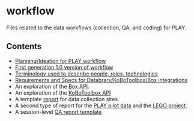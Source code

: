 # workflow
Files related to the data workflows (collection, QA, and coding) for PLAY.

## Contents

- [Planning/Ideation for PLAY workflow](https://PLAY-behaviorome.github.io/workflow/workflow-planning.html)
- [First generation 1.0 version of workflow](https://PLAY-behaviorome.github.io/workflow/workflow-1.0.html)
- [Terminology used to describe people, roles, technologies](https://PLAY-behaviorome.github.io/workflow/terminology.html)
- [Requirements and Specs for Databrary/KoBoToolbox/Box integrations](https://PLAY-behaviorome.github.io/workflow/requirements/databrary-box-kobo-requirements.html)
- An exploration of the [Box API](https://PLAY-behaviorome.github.io/workflow/api_explorations/api-explorations-box.html).
- An exploration of the [KoBoToolbox API](https://PLAY-behaviorome.github.io/workflow/api-explorations/api-explorations-kobotoolbox.html)
- A template [report](https://PLAY-behaviorome.github.io/workflow/site-report-template.html) for data collection sites.
- A second type of report for the [PLAY pilot data](https://PLAY-behaviorome.github.io/workflow/vol_reports/volume-report-444.html) and the [LEGO project](https://PLAY-behaviorome.github.io/workflow/vol_reports/volume-report-563.html).
- A session-level [QA report template](https://PLAY-behaviorome.github.io/workflow/session-qa-prototype.nb.html)
